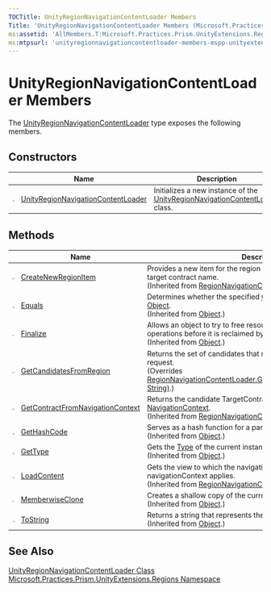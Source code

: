 ```yaml
---
TOCTitle: UnityRegionNavigationContentLoader Members
Title: 'UnityRegionNavigationContentLoader Members (Microsoft.Practices.Prism.UnityExtensions.Regions)'
ms:assetid: 'AllMembers.T:Microsoft.Practices.Prism.UnityExtensions.Regions.UnityRegionNavigationContentLoader'
ms:mtpsurl: 'unityregionnavigationcontentloader-members-mspp-unityextensions-regions.md'
---
```



# UnityRegionNavigationContentLoader Members

The [UnityRegionNavigationContentLoader](/patterns-practices/reference/unityregionnavigationcontentloader-class-mspp-unityextensions-regions) type exposes the following members.

## Constructors


<table>
<thead>
<tr class="header">
<th> </th>
<th>Name</th>
<th>Description</th>
</tr>
</thead>
<tbody>
<tr class="odd">
<td><img src="/patterns-practices/reference/images/public-method.gif" alt="Public method"/></td>
<td><a href="/patterns-practices/reference/unityregionnavigationcontentloader-class-mspp-unityextensions-regions" data-raw-source="[UnityRegionNavigationContentLoader](/patterns-practices/reference/unityregionnavigationcontentloader-class-mspp-unityextensions-regions)">UnityRegionNavigationContentLoader</a></td>
<td><div class="summary">
Initializes a new instance of the <a href="/patterns-practices/reference/unityregionnavigationcontentloader-class-mspp-unityextensions-regions" data-raw-source="[UnityRegionNavigationContentLoader](/patterns-practices/reference/unityregionnavigationcontentloader-class-mspp-unityextensions-regions)">UnityRegionNavigationContentLoader</a> class.
</div></td>
</tr>
</tbody>
</table>

## Methods


<table>

<thead>
<tr class="header">
<th> </th>
<th>Name</th>
<th>Description</th>
</tr>
</thead>
<tbody>
<tr class="odd">
<td><img src="/patterns-practices/reference/images/protmethod.gif" alt="Protected method"/></td>
<td><a href="/patterns-practices/reference/regionnavigationcontentloader-createnewregionitem-method-mspp-regions" data-raw-source="[CreateNewRegionItem](/patterns-practices/reference/regionnavigationcontentloader-createnewregionitem-method-mspp-regions)">CreateNewRegionItem</a></td>
<td><div class="summary">
Provides a new item for the region based on the supplied candidate target contract name.
</div>
(Inherited from <a href="/patterns-practices/reference/regionnavigationcontentloader-class-mspp-regions" data-raw-source="[RegionNavigationContentLoader](/patterns-practices/reference/regionnavigationcontentloader-class-mspp-regions)">RegionNavigationContentLoader</a>.)</td>
</tr>
<tr class="even">
<td><img src="/patterns-practices/reference/images/public-method.gif" alt="Public method"/></td>
<td><a href="http://msdn.microsoft.com/en-us/library/bsc2ak47" data-raw-source="[Equals](http://msdn.microsoft.com/en-us/library/bsc2ak47)">Equals</a></td>
<td><div class="summary">
Determines whether the specified <a href="http://msdn.microsoft.com/en-us/library/e5kfa45b" data-raw-source="[Object](http://msdn.microsoft.com/en-us/library/e5kfa45b)">Object</a> is equal to the current <a href="http://msdn.microsoft.com/en-us/library/e5kfa45b" data-raw-source="[Object](http://msdn.microsoft.com/en-us/library/e5kfa45b)">Object</a>.
</div>
(Inherited from <a href="http://msdn.microsoft.com/en-us/library/e5kfa45b" data-raw-source="[Object](http://msdn.microsoft.com/en-us/library/e5kfa45b)">Object</a>.)</td>
</tr>
<tr class="odd">
<td><img src="/patterns-practices/reference/images/protmethod.gif" alt="Protected method"/></td>
<td><a href="http://msdn.microsoft.com/en-us/library/4k87zsw7" data-raw-source="[Finalize](http://msdn.microsoft.com/en-us/library/4k87zsw7)">Finalize</a></td>
<td><div class="summary">
Allows an object to try to free resources and perform other cleanup operations before it is reclaimed by garbage collection.
</div>
(Inherited from <a href="http://msdn.microsoft.com/en-us/library/e5kfa45b" data-raw-source="[Object](http://msdn.microsoft.com/en-us/library/e5kfa45b)">Object</a>.)</td>
</tr>
<tr class="even">
<td><img src="/patterns-practices/reference/images/protmethod.gif" alt="Protected method"/></td>
<td><a href="/patterns-practices/reference/unityregionnavigationcontentloader-getcandidatesfromregion-method-mspp-unityextensions-regions" data-raw-source="[GetCandidatesFromRegion](/patterns-practices/reference/unityregionnavigationcontentloader-getcandidatesfromregion-method-mspp-unityextensions-regions)">GetCandidatesFromRegion</a></td>
<td><div class="summary">
Returns the set of candidates that may satisfiy this navigation request.
</div>
(Overrides <a href="/patterns-practices/reference/regionnavigationcontentloader-getcandidatesfromregion-method-mspp-regions" data-raw-source="[RegionNavigationContentLoader.GetCandidatesFromRegion(IRegion, String)](/patterns-practices/reference/regionnavigationcontentloader-getcandidatesfromregion-method-mspp-regions
)">RegionNavigationContentLoader.GetCandidatesFromRegion(IRegion, String)</a>.)</td>
</tr>
<tr class="odd">
<td><img src="/patterns-practices/reference/images/protmethod.gif" alt="Protected method"/></td>
<td><a href="/patterns-practices/reference/regionnavigationcontentloader-getcontractfromnavigationcontext-method-mspp-regions" data-raw-source="[GetContractFromNavigationContext](/patterns-practices/reference/regionnavigationcontentloader-getcontractfromnavigationcontext-method-mspp-regions
)">GetContractFromNavigationContext</a></td>
<td><div class="summary">
Returns the candidate TargetContract based on the <a href="/patterns-practices/reference/navigationcontext-class-mspp-regions" data-raw-source="[NavigationContext](/patterns-practices/reference/navigationcontext-class-mspp-regions)">NavigationContext</a>.
</div>
(Inherited from <a href="/patterns-practices/reference/regionnavigationcontentloader-class-mspp-regions" data-raw-source="[RegionNavigationContentLoader](/patterns-practices/reference/regionnavigationcontentloader-class-mspp-regions)">RegionNavigationContentLoader</a>.)</td>
</tr>
<tr class="even">
<td><img src="/patterns-practices/reference/images/public-method.gif" alt="Public method"/></td>
<td><a href="http://msdn.microsoft.com/en-us/library/zdee4b3y" data-raw-source="[GetHashCode](http://msdn.microsoft.com/en-us/library/zdee4b3y)">GetHashCode</a></td>
<td><div class="summary">
Serves as a hash function for a particular type.
</div>
(Inherited from <a href="http://msdn.microsoft.com/en-us/library/e5kfa45b" data-raw-source="[Object](http://msdn.microsoft.com/en-us/library/e5kfa45b)">Object</a>.)</td>
</tr>
<tr class="odd">
<td><img src="/patterns-practices/reference/images/public-method.gif" alt="Public method"/></td>
<td><a href="http://msdn.microsoft.com/en-us/library/dfwy45w9" data-raw-source="[GetType](http://msdn.microsoft.com/en-us/library/dfwy45w9)">GetType</a></td>
<td><div class="summary">
Gets the <a href="http://msdn.microsoft.com/en-us/library/42892f65" data-raw-source="[Type](http://msdn.microsoft.com/en-us/library/42892f65)">Type</a> of the current instance.
</div>
(Inherited from <a href="http://msdn.microsoft.com/en-us/library/e5kfa45b" data-raw-source="[Object](http://msdn.microsoft.com/en-us/library/e5kfa45b)">Object</a>.)</td>
</tr>
<tr class="even">
<td><img src="/patterns-practices/reference/images/public-method.gif" alt="Public method"/></td>
<td><a href="/patterns-practices/reference/regionnavigationcontentloader-loadcontent-method-mspp-regions" data-raw-source="[LoadContent](/patterns-practices/reference/regionnavigationcontentloader-loadcontent-method-mspp-regions)">LoadContent</a></td>
<td><div class="summary">
Gets the view to which the navigation request represented by navigationContext applies.
</div>
(Inherited from <a href="/patterns-practices/reference/regionnavigationcontentloader-class-mspp-regions" data-raw-source="[RegionNavigationContentLoader](/patterns-practices/reference/regionnavigationcontentloader-class-mspp-regions)">RegionNavigationContentLoader</a>.)</td>
</tr>
<tr class="odd">
<td><img src="/patterns-practices/reference/images/protmethod.gif" alt="Protected method"/></td>
<td><a href="http://msdn.microsoft.com/en-us/library/57ctke0a" data-raw-source="[MemberwiseClone](http://msdn.microsoft.com/en-us/library/57ctke0a)">MemberwiseClone</a></td>
<td><div class="summary">
Creates a shallow copy of the current <a href="http://msdn.microsoft.com/en-us/library/e5kfa45b" data-raw-source="[Object](http://msdn.microsoft.com/en-us/library/e5kfa45b)">Object</a>.
</div>
(Inherited from <a href="http://msdn.microsoft.com/en-us/library/e5kfa45b" data-raw-source="[Object](http://msdn.microsoft.com/en-us/library/e5kfa45b)">Object</a>.)</td>
</tr>
<tr class="even">
<td><img src="/patterns-practices/reference/images/public-method.gif" alt="Public method"/></td>
<td><a href="http://msdn.microsoft.com/en-us/library/7bxwbwt2" data-raw-source="[ToString](http://msdn.microsoft.com/en-us/library/7bxwbwt2)">ToString</a></td>
<td><div class="summary">
Returns a string that represents the current object.
</div>
(Inherited from <a href="http://msdn.microsoft.com/en-us/library/e5kfa45b" data-raw-source="[Object](http://msdn.microsoft.com/en-us/library/e5kfa45b)">Object</a>.)</td>
</tr>
</tbody>
</table>

## See Also

[UnityRegionNavigationContentLoader Class](/patterns-practices/reference/unityregionnavigationcontentloader-class-mspp-unityextensions-regions)  
[Microsoft.Practices.Prism.UnityExtensions.Regions Namespace](/patterns-practices/reference/mspp-unityextensions-regions-namespace)